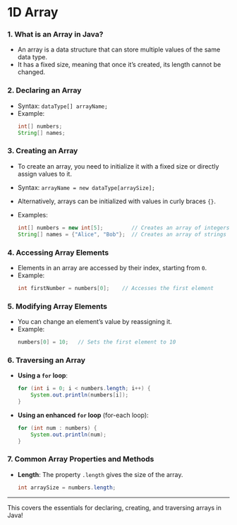 # 1D Array
### 1. **What is an Array in Java?**
   - An array is a data structure that can store multiple values of the same data type.
   - It has a fixed size, meaning that once it’s created, its length cannot be changed.

### 2. **Declaring an Array**
   - Syntax: `dataType[] arrayName;`
   - Example:
     ```java
     int[] numbers;
     String[] names;
     ```

### 3. **Creating an Array**
   - To create an array, you need to initialize it with a fixed size or directly assign values to it.
   - Syntax: `arrayName = new dataType[arraySize];`
   - Alternatively, arrays can be initialized with values in curly braces `{}`.

   - Examples:
     ```java
     int[] numbers = new int[5];         // Creates an array of integers with 5 elements (default values of 0)
     String[] names = {"Alice", "Bob"};  // Creates an array of strings with 2 elements
     ```

### 4. **Accessing Array Elements**
   - Elements in an array are accessed by their index, starting from `0`.
   - Example:
     ```java
     int firstNumber = numbers[0];    // Accesses the first element
     ```

### 5. **Modifying Array Elements**
   - You can change an element’s value by reassigning it.
   - Example:
     ```java
     numbers[0] = 10;   // Sets the first element to 10
     ```

### 6. **Traversing an Array**
   - **Using a `for` loop**:
     ```java
     for (int i = 0; i < numbers.length; i++) {
         System.out.println(numbers[i]);
     }
     ```
   - **Using an enhanced `for` loop** (for-each loop):
     ```java
     for (int num : numbers) {
         System.out.println(num);
     }
     ```

### 7. **Common Array Properties and Methods**
   - **Length**: The property `.length` gives the size of the array.
     ```java
     int arraySize = numbers.length;
     ```

---

This covers the essentials for declaring, creating, and traversing arrays in Java!